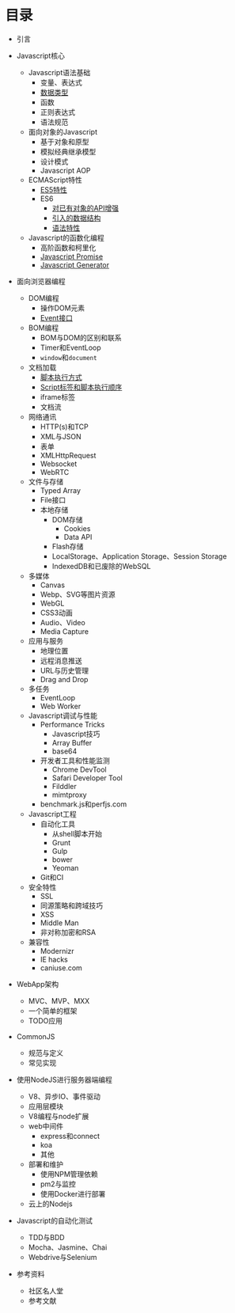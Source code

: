 # 目录

* 引言
* Javascript核心
    * Javascript语法基础
        * 变量、表达式
        * [数据类型](Javascript_Core/Javascript_Basics/Types.md)
        * 函数
        * 正则表达式
        * 语法规范
    * 面向对象的Javascript
        * 基于对象和原型
        * 模拟经典继承模型
        * 设计模式
        * Javascript AOP
    * ECMAScript特性
        * [ES5特性](Javascript_Core/ECMAScript/es5.md)
        * ES6
            * [对已有对象的API增强](Javascript_Core/ECMAScript/es6/es6_api_extension.md)
            * [引入的数据结构](Javascript_Core/ECMAScript/es6/es6_data_types.md)
            * [语法特性](Javascript_Core/ECMAScript/es6/es6_syntax_features.md)
    * Javascript的函数化编程
        * 高阶函数和柯里化
        * [Javascript Promise](Javascript_Core/Functional_Javascript/Javascript_Promise.md)
        * [Javascript Generator](Javascript_Core/Functional_Javascript/Javascript_Generator.md)

* 面向浏览器编程
    * DOM编程
        * 操作DOM元素
        * [Event接口](Browser_Scripting/DOM_Scripting/EventAPI.md)
    * BOM编程
        * BOM与DOM的区别和联系
        * Timer和EventLoop
        * `window`和`document`
    * 文档加载
        * [脚本执行方式](Browser_Scripting/Document_Loading/ScriptExecution.md)
        * [Script标签和脚本执行顺序](Browser_Scripting/Document_Loading/ScriptTag.md)
        * iframe标签
        * 文档流
    * 网络通讯
        * HTTP(s)和TCP
        * XML与JSON
        * 表单
        * XMLHttpRequest
        * Websocket
        * WebRTC
    * 文件与存储
        * Typed Array
        * File接口
        * 本地存储
            * DOM存储
                * Cookies
                * Data API
            * Flash存储
            * LocalStorage、Application Storage、Session Storage
            * IndexedDB和已废除的WebSQL
    * 多媒体
        * Canvas
        * Webp、SVG等图片资源
        * WebGL
        * CSS3动画
        * Audio、Video
        * Media Capture
    * 应用与服务
        * 地理位置
        * 远程消息推送
        * URL与历史管理
        * Drag and Drop
    * 多任务
        * EventLoop
        * Web Worker
    * Javascript调试与性能
        * Performance Tricks
            * Javascript技巧
            * Array Buffer
            * base64
        * 开发者工具和性能监测
            * Chrome DevTool
            * Safari Developer Tool
            * Filddler
            * mimtproxy
        * benchmark.js和perfjs.com
    * Javascript工程
        * 自动化工具
            * 从shell脚本开始
            * Grunt
            * Gulp
            * bower
            * Yeoman
        * Git和CI
    * 安全特性
        * SSL
        * 同源策略和跨域技巧
        * XSS
        * Middle Man
        * 非对称加密和RSA
    * 兼容性
        * Modernizr
        * IE hacks
        * caniuse.com
* WebApp架构
    * MVC、MVP、MXX
    * 一个简单的框架
    * TODO应用
* CommonJS
    * 规范与定义
    * 常见实现
* 使用NodeJS进行服务器端编程
    * V8、异步IO、事件驱动
    * 应用层模块
    * V8编程与node扩展
    * web中间件
        * express和connect
        * koa
        * 其他
    * 部署和维护
        * 使用NPM管理依赖
        * pm2与监控
        * 使用Docker进行部署
    * 云上的Nodejs
* Javascript的自动化测试
    * TDD与BDD
    * Mocha、Jasmine、Chai
    * Webdrive与Selenium
* 参考资料
    * 社区名人堂
    * 参考文献